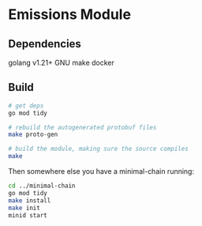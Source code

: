 Emissions Module
=============================================

## Dependencies

golang v1.21+
GNU make
docker

## Build
```bash
# get deps
go mod tidy

# rebuild the autogenerated protobuf files
make proto-gen

# build the module, making sure the source compiles
make
```

Then somewhere else you have a minimal-chain running:
```bash
cd ../minimal-chain
go mod tidy
make install
make init
minid start
```
